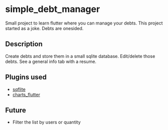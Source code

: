 # simple_debt_manager

Small project to learn flutter where you can manage your debts.
This project started as a joke. Debts are onesided.

## Description

Create debts and store them in a small sqlite database.
Edit/delete those debts.
See a general info tab with a resume.

## Plugins used
- [sqflite](https://pub.dartlang.org/packages/sqflite)
- [charts_flutter](https://pub.dartlang.org/packages/charts_flutter)


## Future
- Filter the list by users or quantity